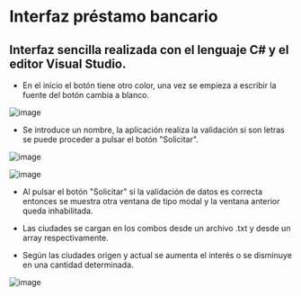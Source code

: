 # Interfaz préstamo bancario

## Interfaz sencilla realizada con el lenguaje C# y el editor Visual Studio.

- En el inicio el botón tiene otro color, una vez se empieza a escribir la fuente del botón cambia a blanco.

![image](https://user-images.githubusercontent.com/66112531/186484758-fa126772-a7cf-4915-a5a7-b46576f50969.png)

- Se introduce un nombre, la aplicación realiza la validación si son letras se puede proceder a pulsar el botón "Solicitar".

![image](https://user-images.githubusercontent.com/66112531/186488888-f46aa588-b56b-4115-8176-6f3fb85256ee.png)

![image](https://user-images.githubusercontent.com/66112531/186489173-f4494411-0a67-4c98-bea1-c56bc2743c23.png)

- Al pulsar el botón "Solicitar" si la validación de datos es correcta entonces se muestra otra ventana de tipo modal y la ventana anterior queda inhabilitada.

- Las ciudades se cargan en los combos desde un archivo .txt y desde un array respectivamente.

- Según las ciudades origen y actual se aumenta el interés o se disminuye en una cantidad determinada.

![image](https://user-images.githubusercontent.com/66112531/186489464-afc814cb-06dc-40ba-8d50-8fc0f690e5d2.png)

 
